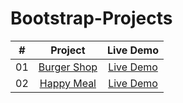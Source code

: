# Bootstrap-Projects

<table>
  <thead>
    <tr>
<th align="center">#</th>
<th align="center">Project</th>
<th align="center">Live Demo</th>
</tr>
  </thead>
  <tbody>
    <tr>
<td align="center">01</td>
<td align="center"><a href="https://github.com/sainijitendrakumar/Bootstrap-Projects/tree/main/burger%20shop">Burger Shop</a></td>
<td align="center"><a href="https://bootstrap-projects-six.vercel.app/" rel="nofollow">Live Demo</a></td>
</tr>
    <tr>
<td align="center">02</td>
<td align="center"><a href="https://github.com/sainijitendrakumar/Bootstrap-Projects/tree/main/food%20Delivary">Happy Meal</a></td>
<td align="center"><a href="https://bootstrap-projects-6xxw.vercel.app/" rel="nofollow">Live Demo</a></td>
</tr>
  </tbody>
</table>
